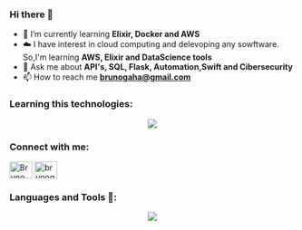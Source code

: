 ### Hi there 👋


- 🌱 I’m currently learning **Elixir, Docker and AWS**
- ☁️ I have interest in cloud computing and delevoping any sowftware. So,I'm learning **AWS, Elixir and DataScience tools**
- 💬 Ask me about **API's, SQL, Flask, Automation,Swift and Cibersecurity**
- 📫 How to reach me **brunogaha@gmail.com**
<h3 align="left">Learning this technologies:</h3>
<p align="center">
  <a href="https://skillicons.dev">
    <img src="https://skillicons.dev/icons?i=docker,firebase,elixir,aws&perline=14"/>
  </a>
</p>
<h3 align="left">Connect with me:</h3>
<p align="left">
<a href="www.linkedin.com/in/bruno-galli-hambleton" target="blank"><img align="center" src="https://raw.githubusercontent.com/rahuldkjain/github-profile-readme-generator/master/src/images/icons/Social/linked-in-alt.svg" alt="Bruno Galli Hambleton" height="30" width="40" /></a>
<a href="https://instagram.com/brunogallih" target="blank"><img align="center" src="https://raw.githubusercontent.com/rahuldkjain/github-profile-readme-generator/master/src/images/icons/Social/instagram.svg" alt="brunogallih" height="30" width="40" /></a>
</p>

<h3 align="left">Languages and Tools 📎:</h3>

<p align="center">
  <a href="https://skillicons.dev">
    <img src="https://skillicons.dev/icons?i=git,bootstrap,cs,cpp,css,discord,docker,firebase,github,html,js,linux,md,mysql,py,vscode,bash,cmake,django,flask,ai,ps,pr,figma,powershell,replit,sqlite,stackoverflow,swift,visualstudio&perline=14"/>
  </a>
</p>
